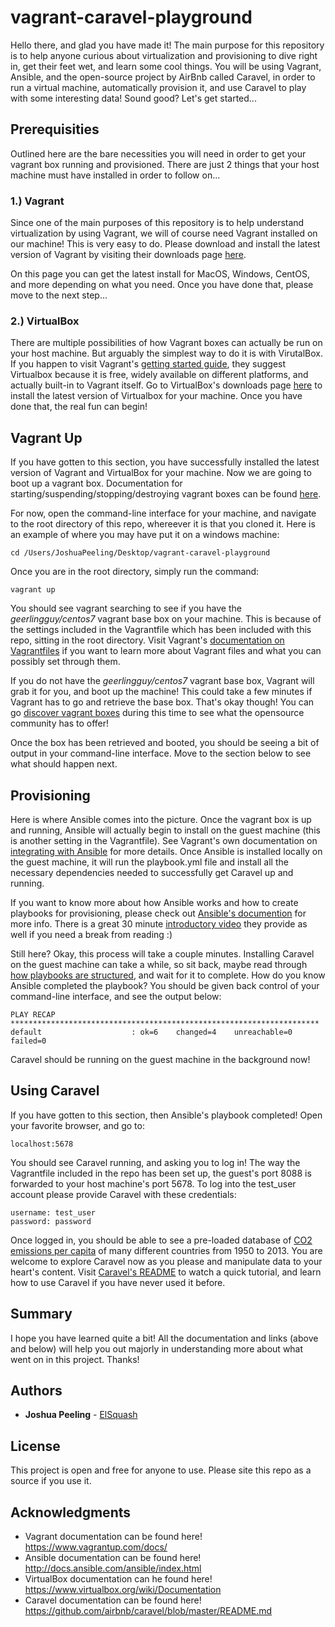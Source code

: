 # vagrant-caravel-playground

Hello there, and glad you have made it! The main purpose for this repository is to help anyone curious about virtualization and provisioning to dive right in, get their feet wet, and learn some cool things. You will be using Vagrant, Ansible, and the open-source project by AirBnb called Caravel, in order to run a virtual machine, automatically provision it, and use Caravel to play with some interesting data! Sound good? Let's get started...

## Prerequisities

Outlined here are the bare necessities you will need in order to get your vagrant box running and provisioned. There are just 2 things that your host machine must have installed in order to follow on...

### 1.) Vagrant

Since one of the main purposes of this repository is to help understand virtualization by using Vagrant, we will of course need Vagrant installed on our machine! This is very easy to do. Please download and install the latest version of Vagrant by visiting their downloads page [here](https://www.vagrantup.com/downloads.html).

On this page you can get the latest install for MacOS, Windows, CentOS, and more depending on what you need. Once you have done that, please move to the next step...

### 2.) VirtualBox

There are multiple possibilities of how Vagrant boxes can actually be run on your host machine. But arguably the simplest way to do it is with VirutalBox. If you happen to visit Vagrant's [getting started guide](https://www.vagrantup.com/docs/getting-started/), they suggest Virtualbox because it is free, widely available on different platforms, and actually built-in to Vagrant itself. Go to VirtualBox's downloads page [here](https://www.virtualbox.org/wiki/Downloads) to install the latest version of Virtualbox for your machine. Once you have done that, the real fun can begin!


## Vagrant Up

If you have gotten to this section, you have successfully installed the latest version of Vagrant and VirtualBox for your machine. Now we are going to boot up a vagrant box. Documentation for starting/suspending/stopping/destroying vagrant boxes can be found [here](https://www.vagrantup.com/docs/getting-started/teardown.html). 

For now, open the command-line interface for your machine, and navigate to the root directory of this repo, whereever it is that you cloned it. Here is an example of where you may have put it on a windows machine:

```
cd /Users/JoshuaPeeling/Desktop/vagrant-caravel-playground
```

Once you are in the root directory, simply run the command:

```
vagrant up
```

You should see vagrant searching to see if you have the *geerlingguy/centos7* vagrant base box on your machine. This is because of the settings included in the Vagrantfile which has been included with this repo, sitting in the root directory. Visit Vagrant's [documentation on Vagrantfiles](https://www.vagrantup.com/docs/vagrantfile/) if you want to learn more about Vagrant files and what you can possibly set through them.

If you do not have the *geerlingguy/centos7* vagrant base box, Vagrant will grab it for you, and boot up the machine! This could take a few minutes if Vagrant has to go and retrieve the base box. That's okay though! You can go [discover vagrant boxes](https://atlas.hashicorp.com/boxes/search?utf8=%E2%9C%93&sort=&provider=&q=) during this time to see what the opensource community has to offer! 

Once the box has been retrieved and booted, you should be seeing a bit of output in your command-line interface. Move to the section below to see what should happen next.

## Provisioning

Here is where Ansible comes into the picture. Once the vagrant box is up and running, Ansible will actually begin to install on the guest machine (this is another setting in the Vagrantfile). See Vagrant's own documentation on [integrating with Ansible](https://www.vagrantup.com/docs/provisioning/ansible_local.html) for more details. Once Ansible is installed locally on the guest machine, it will run the playbook.yml file and install all the necessary dependencies needed to successfully get Caravel up and running. 

If you want to know more about how Ansible works and how to create playbooks for provisioning, please check out [Ansible's documention](http://docs.ansible.com/ansible/index.html) for more info. There is a great 30 minute [introductory video](https://www.ansible.com/quick-start-video) they provide as well if you need a break from reading :)

Still here? Okay, this process will take a couple minutes. Installing Caravel on the guest machine can take a while, so sit back, maybe read through [how playbooks are structured](http://docs.ansible.com/ansible/playbooks.html), and wait for it to complete. How do you know Ansible completed the playbook? You should be given back control of your command-line interface, and see the output below:

```
PLAY RECAP *********************************************************************
default                    : ok=6    changed=4    unreachable=0    failed=0
```

Caravel should be running on the guest machine in the background now!

## Using Caravel

If you have gotten to this section, then Ansible's playbook completed! Open your favorite browser, and go to:

```
localhost:5678
```

You should see Caravel running, and asking you to log in! The way the Vagrantfile included in the repo has been set up, the guest's port 8088 is forwarded to your host machine's port 5678. To log into the test_user account please provide Caravel with these credentials:

```
username: test_user
password: password
```

Once logged in, you should be able to see a pre-loaded database of [CO2 emissions per capita](https://ourworldindata.org/co2-and-other-greenhouse-gas-emissions/) of many different countries from 1950 to 2013. You are welcome to explore Caravel now as you please and manipulate data to your heart's content. Visit [Caravel's README](https://github.com/airbnb/caravel/blob/master/README.md) to watch a quick tutorial, and learn how to use Caravel if you have never used it before.

## Summary

I hope you have learned quite a bit! All the documentation and links (above and below) will help you out majorly in understanding more about what went on in this project. Thanks!


## Authors

* **Joshua Peeling** - [ElSquash](https://github.com/ElSquash)

## License

This project is open and free for anyone to use. Please site this repo as a source if you use it.

## Acknowledgments

* Vagrant documentation can be found here! https://www.vagrantup.com/docs/
* Ansible documentation can be found here! http://docs.ansible.com/ansible/index.html
* VirtualBox documentation can he found here! https://www.virtualbox.org/wiki/Documentation
* Caravel documentation can be found here! https://github.com/airbnb/caravel/blob/master/README.md

